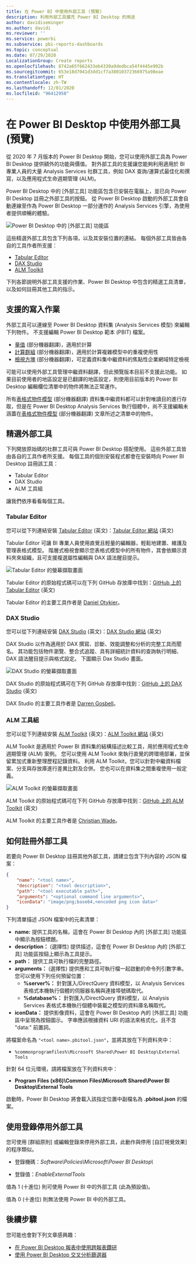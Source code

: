 ```yaml
---
title: 在 Power BI 中使用外部工具 (預覽)
description: 利用外部工具擴充 Power BI Desktop 的用途
author: davidiseminger
ms.author: davidi
ms.reviewer: ''
ms.service: powerbi
ms.subservice: pbi-reports-dashboards
ms.topic: conceptual
ms.date: 07/29/2020
LocalizationGroup: Create reports
ms.openlocfilehash: 8742a65f662433eb4330a9dedbca54f4445e992b
ms.sourcegitcommit: 653e18d7041d3dd1cf7a38010372366975a98eae
ms.translationtype: HT
ms.contentlocale: zh-TW
ms.lasthandoff: 12/01/2020
ms.locfileid: "96412958"
---
```

# <a name="using-external-tools-in-power-bi-desktop-preview"></a>在 Power BI Desktop 中使用外部工具 (預覽)

從 2020 年 7 月版本的 Power BI Desktop 開始，您可以使用外部工具為 Power BI Desktop 提供額外的功能與價值。 對外部工具的支援讓您能夠利用適用於 BI 專業人員的大量 Analysis Services 社群工具，例如 DAX 查詢/運算式最佳化和撰寫，以及應用程式生命週期管理 (ALM)。

Power BI Desktop 中的 [外部工具] 功能區包含已安裝在電腦上，並已向 Power BI Desktop 註冊之外部工具的按鈕。 從 Power BI Desktop 啟動的外部工具會自動連線至作為 Power BI Desktop 一部分運作的 Analysis Services 引擎，為使用者提供順暢的體驗。

![Power BI Desktop 中的 [外部工具] 功能區](media/desktop-external-tools/desktop-external-tools-01.png)

這些精選外部工具包含下列各項，以及其安裝位置的連結。 每個外部工具皆由各自的工具作者所支援：

* [Tabular Editor](https://tabulareditor.com/)
* [DAX Studio](https://daxstudio.org)
* [ALM Toolkit](http://alm-toolkit.com)


下列各節說明外部工具支援的作業、Power BI Desktop 中包含的精選工具清單，以及如何註冊其他工具的指示。

## <a name="supported-write-operations"></a>支援的寫入作業

外部工具可以連線至 Power BI Desktop 資料集 (Analysis Services 模型) 來編輯下列物件。 不支援編輯 Power BI Desktop 範本 (PBIT) 檔案。

* [量值](/analysis-services/tabular-models/measures-ssas-tabular) \(部分機器翻譯\)，適用於計算
* [計算群組](/analysis-services/tabular-models/calculation-groups) \(部分機器翻譯\)，適用於計算複雜模型中的重複使用性
* [檢視方塊](/analysis-services/tabular-models/perspectives-ssas-tabular) \(部分機器翻譯\)，可定義資料集中繼資料的焦點性企業網域特定檢視

可能可以使用外部工具管理中繼資料翻譯，但此預覽版本目前不支援此功能。 如果目前使用者的地區設定是已翻譯的地區設定，則使用目前版本的 Power BI Desktop 編輯欄位清單中的物件將無法正常運作。 

所有[表格式物件模型](/analysis-services/tom/introduction-to-the-tabular-object-model-tom-in-analysis-services-amo) \(部分機器翻譯\) 資料集中繼資料都可以針對唯讀目的進行存取，但是在 Power BI Desktop Analysis Services 執行個體中，尚不支援編輯未涵蓋在[表格式物件模型](/analysis-services/tom/introduction-to-the-tabular-object-model-tom-in-analysis-services-amo) \(部分機器翻譯\) 文章所述之清單中的物件。


## <a name="featured-external-tools"></a>精選外部工具

下列開放原始碼的社群工具可與 Power BI Desktop 搭配使用。 這些外部工具皆由各自的工具作者所支援。 每個工具的個別安裝程式都會在安裝時向 Power BI Desktop 註冊該工具：

* Tabular Editor
* DAX Studio
* ALM 工具組

讓我們依序看看每個工具。

### <a name="tabular-editor"></a>Tabular Editor

您可以從下列連結安裝 [Tabular Editor](https://tabulareditor.com/) \(英文\)：[Tabular Editor 網站](https://tabulareditor.com/) \(英文\)

Tabular Editor 可讓 BI 專業人員使用直覺且輕量的編輯器，輕鬆地建置、維護及管理表格式模型。 階層式檢視會顯示您表格式模型中的所有物件，其會依顯示資料夾來組織，且可支援複選屬性編輯與 DAX 語法醒目提示。

![Tabular Editor 的螢幕擷取畫面](media/desktop-external-tools/desktop-external-tools-02.png)

Tabular Editor 的原始程式碼可以在下列 GitHub 存放庫中找到：[GitHub 上的 Tabular Editor](https://github.com/otykier/TabularEditor) \(英文\)

Tabular Editor 的主要工具作者是 [Daniel Otykier](https://www.linkedin.com/in/daniel-otykier-2231876)。


### <a name="dax-studio"></a>DAX Studio

您可以從下列連結安裝 [DAX Studio](https://daxstudio.org) \(英文\)：[DAX Studio 網站](https://daxstudio.org) \(英文\)

DAX Studio 以作為適用於 DAX 撰寫、診斷、效能調整和分析的完整工具而聞名。 其功能包括物件瀏覽、整合式追蹤、具有詳細統計資料的查詢執行明細、DAX 語法醒目提示與格式設定。 下圖顯示 Dax Studio 畫面。 

![DAX Studio 的螢幕擷取畫面](media/desktop-external-tools/desktop-external-tools-03.png)

DAX Studio 的原始程式碼可在下列 GitHub 存放庫中找到：[GitHub 上的 DAX Studio](https://github.com/DaxStudio/DaxStudio) \(英文\)

DAX Studio 的主要工具作者是 [Darren Gosbell](https://www.linkedin.com/in/darrengosbell)。

### <a name="alm-toolkit"></a>ALM 工具組

您可以從下列連結安裝 [ALM Toolkit](http://alm-toolkit.com) \(英文\)：[ALM Toolkit 網站](http://alm-toolkit.com) \(英文\)

ALM Toolkit 是適用於 Power BI 資料集的結構描述比較工具，用於應用程式生命週期管理 (ALM) 案例。 您可以使用 ALM Toolkit 來執行直覺的跨環境部署，並保留累加式重新整理歷程記錄資料。 利用 ALM Toolkit，您可以針對中繼資料檔案、分支與存放庫進行差異比對及合併。 您也可以在資料集之間重複使用一般定義。

![ALM Toolkit 的螢幕擷取畫面](media/desktop-external-tools/desktop-external-tools-04.png)

ALM Toolkit 的原始程式碼可在下列 GitHub 存放庫中找到：[GitHub 上的 ALM Toolkit](https://github.com/microsoft/analysis-services) \(英文\)

ALM Toolkit 的主要工具作者是 [Christian Wade](https://www.linkedin.com/in/christianwade1)。


## <a name="how-to-register-external-tools"></a>如何註冊外部工具

若要向 Power BI Desktop 註冊其他外部工具，請建立包含下列內容的 JSON 檔案：

```json
{
    "name": "<tool name>",
    "description": "<tool description>",
    "path": "<tool executable path>",
    "arguments": "<optional command line arguments>",
    "iconData": "image/png;base64,<encoded png icon data>"
}
```

下列清單描述 JSON 檔案中的元素清單：
 
* **name:** 提供工具的名稱，這會在 Power BI Desktop 內的 [外部工具] 功能區中顯示為按鈕標題。
* **description：** (選擇性) 提供描述，這會在 Power BI Desktop 內的 [外部工具] 功能區按鈕上顯示為工具提示。
* **path：** 提供工具可執行檔的完整路徑。
* **arguments：** (選擇性) 提供應和工具可執行檔一起啟動的命令列引數字串。 您可以使用下列任何預留位置：
    * **%server%：** 針對匯入/DirectQuery 資料模型，以 Analysis Services 表格式本機執行個體的伺服器名稱與連接埠號碼取代。
    * **%database%：** 針對匯入/DirectQuery 資料模型，以 Analysis Services 表格式本機執行個體中裝載之模型的資料庫名稱取代。
* **iconData：** 提供影像資料，這會在 Power BI Desktop 內的 [外部工具] 功能區中呈現為按鈕圖示。 字串應該根據資料 URI 的語法來格式化，且不含 "data:" 前置詞。
 
將檔案命名為 `"<tool name>.pbitool.json"`，並將其放在下列資料夾中：

* `%commonprogramfiles%\Microsoft Shared\Power BI Desktop\External Tools`

針對 64 位元環境，請將檔案放在下列資料夾中：

* **Program Files (x86)\Common Files\Microsoft Shared\Power BI Desktop\External Tools**

啟動時，Power BI Desktop 將會載入該指定位置中副檔名為 **.pbitool.json** 的檔案。

## <a name="disabling-external-tools-using-the-registry"></a>使用登錄停用外部工具

您可使用 [群組原則] 或編輯登錄來停用外部工具，此動作與停用 [自訂視覺效果] 的程序類似。

* 登錄機碼：*Software\Policies\Microsoft\Power BI Desktop\\*

* 登錄值：*EnableExternalTools*

值為 1 (十進位) 則可使用 Power BI 中的外部工具 (此為預設值)。

值為 0 (十進位) 則無法使用 Power BI 中的外部工具。


## <a name="next-steps"></a>後續步驟

您可能也會對下列文章感興趣：

* [在 Power BI Desktop 報表中使用跨報表鑽研](desktop-cross-report-drill-through.md)
* [使用 Power BI Desktop 交叉分析篩選器](../visuals/power-bi-visualization-slicers.md)